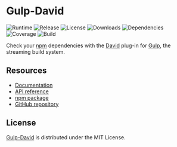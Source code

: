 # Gulp-David
![Runtime](https://img.shields.io/badge/node-%3E%3D10.15-brightgreen.svg) ![Release](https://img.shields.io/npm/v/@cedx/gulp-david.svg) ![License](https://img.shields.io/npm/l/@cedx/gulp-david.svg) ![Downloads](https://img.shields.io/npm/dt/@cedx/gulp-david.svg) ![Dependencies](https://david-dm.org/cedx/gulp-david.svg) ![Coverage](https://coveralls.io/repos/github/cedx/gulp-david/badge.svg) ![Build](https://travis-ci.com/cedx/gulp-david.svg)

Check your [npm](https://www.npmjs.com) dependencies with the [David](https://david-dm.org) plug-in for [Gulp](https://gulpjs.com), the streaming build system.

## Resources
- [Documentation](https://dev.belin.io/gulp-david)
- [API reference](https://dev.belin.io/gulp-david/api)
- [npm package](https://www.npmjs.com/package/@cedx/gulp-david)
- [GitHub repository](https://github.com/cedx/gulp-david)

## License
[Gulp-David](https://dev.belin.io/gulp-david) is distributed under the MIT License.
